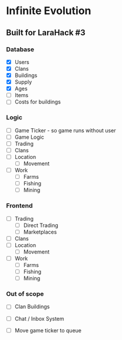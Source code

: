
# Infinite Evolution
## Built for LaraHack #3

### Database

- [x] Users
- [x] Clans
- [x] Buildings
- [x] Supply
- [x] Ages
- [ ] Items
- [ ] Costs for buildings

### Logic
- [ ] Game Ticker - so game runs without user
- [ ] Game Logic
- [ ] Trading
- [ ] Clans
- [ ] Location
    - [ ] Movement
- [ ] Work
    - [ ] Farms
    - [ ] Fishing
    - [ ] Mining
        
### Frontend
- [ ] Trading
    - [ ] Direct Trading
    - [ ] Marketplaces
- [ ] Clans
- [ ] Location
    - [ ] Movement
- [ ] Work
    - [ ] Farms
    - [ ] Fishing
    - [ ] Mining

### Out of scope

- [ ] Clan Buildings
- [ ] Chat / Inbox System
- [ ] Move game ticker to queue

